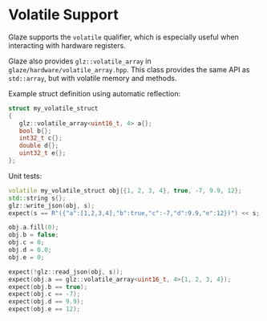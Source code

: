 # Volatile Support

Glaze supports the `volatile` qualifier, which is especially useful when interacting with hardware registers.

Glaze also provides `glz::volatile_array` in `glaze/hardware/volatile_array.hpp`. This class provides the same API as `std::array`, but with volatile memory and methods.

Example struct definition using automatic reflection:

```c++
struct my_volatile_struct
{
   glz::volatile_array<uint16_t, 4> a{};
   bool b{};
   int32_t c{};
   double d{};
   uint32_t e{};
};
```

Unit tests:

```c++
volatile my_volatile_struct obj{{1, 2, 3, 4}, true, -7, 9.9, 12};
std::string s{};
glz::write_json(obj, s);
expect(s == R"({"a":[1,2,3,4],"b":true,"c":-7,"d":9.9,"e":12})") << s;

obj.a.fill(0);
obj.b = false;
obj.c = 0;
obj.d = 0.0;
obj.e = 0;

expect(!glz::read_json(obj, s));
expect(obj.a == glz::volatile_array<uint16_t, 4>{1, 2, 3, 4});
expect(obj.b == true);
expect(obj.c == -7);
expect(obj.d == 9.9);
expect(obj.e == 12);
```

